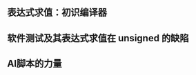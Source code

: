 <style>p { text-indent: 2em; }</style>

#

## 表达式求值：初识编译器


## 软件测试及其表达式求值在 unsigned 的缺陷



## AI脚本的力量

